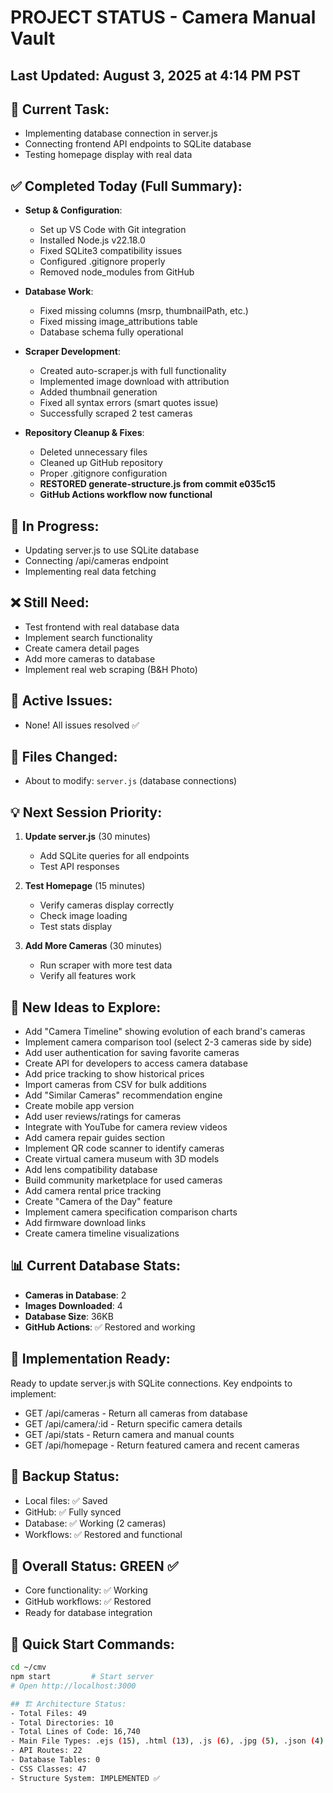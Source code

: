 # PROJECT STATUS - Camera Manual Vault


## Last Updated: August 3, 2025 at 4:14 PM PST

## 🎯 Current Task:
- Implementing database connection in server.js
- Connecting frontend API endpoints to SQLite database
- Testing homepage display with real data


## ✅ Completed Today (Full Summary):
- **Setup & Configuration**:
  - Set up VS Code with Git integration
  - Installed Node.js v22.18.0
  - Fixed SQLite3 compatibility issues
  - Configured .gitignore properly
  - Removed node_modules from GitHub
  
- **Database Work**:
  - Fixed missing columns (msrp, thumbnailPath, etc.)
  - Fixed missing image_attributions table
  - Database schema fully operational
  
- **Scraper Development**:
  - Created auto-scraper.js with full functionality
  - Implemented image download with attribution
  - Added thumbnail generation
  - Fixed all syntax errors (smart quotes issue)
  - Successfully scraped 2 test cameras
  
- **Repository Cleanup & Fixes**:
  - Deleted unnecessary files
  - Cleaned up GitHub repository
  - Proper .gitignore configuration
  - **RESTORED generate-structure.js from commit e035c15**
  - **GitHub Actions workflow now functional**


## 🔄 In Progress:
- Updating server.js to use SQLite database
- Connecting /api/cameras endpoint
- Implementing real data fetching


## ❌ Still Need:
- Test frontend with real database data
- Implement search functionality
- Create camera detail pages
- Add more cameras to database
- Implement real web scraping (B&H Photo)


## 🐛 Active Issues:
- None! All issues resolved ✅


## 📁 Files Changed:
- About to modify: `server.js` (database connections)


## 💡 Next Session Priority:
1. **Update server.js** (30 minutes)
   - Add SQLite queries for all endpoints
   - Test API responses
   
2. **Test Homepage** (15 minutes)
   - Verify cameras display correctly
   - Check image loading
   - Test stats display
   
3. **Add More Cameras** (30 minutes)
   - Run scraper with more test data
   - Verify all features work


## 🚀 New Ideas to Explore:
- Add "Camera Timeline" showing evolution of each brand's cameras
- Implement camera comparison tool (select 2-3 cameras side by side)
- Add user authentication for saving favorite cameras
- Create API for developers to access camera database
- Add price tracking to show historical prices
- Import cameras from CSV for bulk additions
- Add "Similar Cameras" recommendation engine
- Create mobile app version
- Add user reviews/ratings for cameras
- Integrate with YouTube for camera review videos
- Add camera repair guides section
- Implement QR code scanner to identify cameras
- Create virtual camera museum with 3D models
- Add lens compatibility database
- Build community marketplace for used cameras
- Add camera rental price tracking
- Create "Camera of the Day" feature
- Implement camera specification comparison charts
- Add firmware download links
- Create camera timeline visualizations


## 📊 Current Database Stats:
- **Cameras in Database**: 2
- **Images Downloaded**: 4
- **Database Size**: 36KB
- **GitHub Actions**: ✅ Restored and working


## 🎯 Implementation Ready:
Ready to update server.js with SQLite connections. Key endpoints to implement:
- GET /api/cameras - Return all cameras from database
- GET /api/camera/:id - Return specific camera details
- GET /api/stats - Return camera and manual counts
- GET /api/homepage - Return featured camera and recent cameras


## 💾 Backup Status:
- Local files: ✅ Saved
- GitHub: ✅ Fully synced
- Database: ✅ Working (2 cameras)
- Workflows: ✅ Restored and functional


## 🚦 Overall Status: GREEN ✅
- Core functionality: ✅ Working
- GitHub workflows: ✅ Restored
- Ready for database integration


## 📝 Quick Start Commands:
```bash
cd ~/cmv
npm start         # Start server
# Open http://localhost:3000

## 🏗️ Architecture Status:
- Total Files: 49
- Total Directories: 10
- Total Lines of Code: 16,740
- Main File Types: .ejs (15), .html (13), .js (6), .jpg (5), .json (4)
- API Routes: 22
- Database Tables: 0
- CSS Classes: 47
- Structure System: IMPLEMENTED ✅